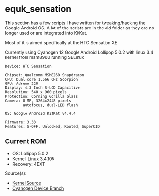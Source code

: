 equk_sensation
==============

This section has a few scripts I have written for tweaking/hacking the Google Android OS.
A lot of the scripts are in the old folder as they are no longer used or are integrated into KitKat.

Most of it is aimed specifically at the HTC Sensation XE

Currently using Cyanogen 12 Google Android Lollipop 5.0.2 with linux 3.4 kernel from msm8960 running SELinux


    Device: HTC Sensation

    Chipset: Qualcomm MSM8260 Snapdragon
    CPU: Dual-core 1.566 GHz Scorpion
    GPU: Adreno 220
    Display: 4.3 Inch S-LCD Capacitive
    Resolution: 540 x 960 pixels
    Protection: Corning Gorilla Glass
    Camera: 8 MP, 3264x2448 pixels
            autofocus, dual-LED flash

    OS: Google Android KitKat v4.4.4

    Firmware: 3.33
    Features: S-OFF, Unlocked, Rooted, SuperCID

Current ROM
-----------

* OS: Lollipop 5.0.2
* Kernel: Linux 3.4.105
* Recovery: 4EXT

Source(s):

* [Kernel Source](https://github.com/ivanich/android_kernel_htc_pyramid/commits/cm-11.0)
* [Cyanogen Device Branch](https://github.com/ivanich/android_device_htc_pyramid/commits/cm-11.0)
